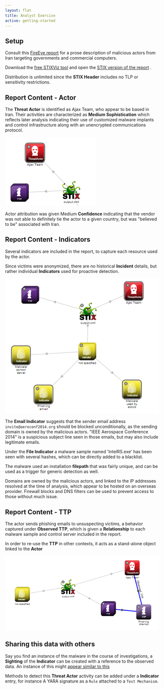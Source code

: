 ```yaml
---
layout: flat
title: Analyst Exercise
active: getting-started
---
```


## Setup
Consult this [FireEye report](report) for a prose description of malicious actors from Iran targeting governments and commercial computers.

Download the [free STIXViz tool](/docs/utilities/) and open the [STIX version of the report](output.xml) .

Distribution is unlimited since the **STIX Header** includes no TLP or sensitivity restrictions. 

## Report Content - Actor
The **Threat Actor** is identified as Ajax Team, who appear to be based in Iran. Their activities are characterized as **Medium Sophistication** which reflects later analysis indicating their use of customized malware implants and control infrastructure along with an unencrypted communications protocol.

![actor image](pics/actor.png)

Actor attribution was given Medium **Confidence** indicating that the vendor was not able to definitely tie the actor to a given country, but was "believed to be" associated with Iran.

## Report Content - Indicators 
Several indicators are included in the report, to capture each resource used by the actor.

Since victims were anonymized, there are no historical **Incident** details, but rather individual **Indicators** used for proactive detection.

![indicator image](pics/indicators.png)


The **Email Indicator** suggests that the sender email address `invite@aeroconf2014.org` should be blocked unconditionally, as the sending domain is owned by the malicious actors.
"IEEE Aerospace Conference 2014" is a suspicious subject line seen in those emails, but may also include legitimate emails.

Under the **File Indicator** a malware sample named 'IntelRS.exe' has been seen with several hashes, which can be directly added to a blacklist.

The malware used an installation **filepath** that was fairly unique, and can be used as a trigger for generic detection as well.

Domains are owned by the malicious actors, and linked to the IP addresses resolved at the time of analysis, which appear to be hosted on an overseas provider. Firewall blocks and DNS filters can be used to prevent access to those without much issue.

## Report Content - TTP
The actor sends phishing emails to unsuspecting victims, a behavior captured under **Observed TTP**, which is given a **Relationship** to each malware sample and control server included in the report. 

In order to re-use the **TTP** in other contexts, it acts as a stand-alone object linked to the **Actor**
 
![ttp image](pics/ttp.png)

## Sharing this data with others
Say you find an instance of the malware in the course of investigations, a **Sighting** of the **Indicator** can be created with a reference to the observed data. An instance of this might [appear similar to this](sighting.xml)

Methods to detect this **Threat Actor** activity can be added under a **Indicator** entry, for instance A YARA signature as a `Rule` attached to a `Test Mechanism`.

